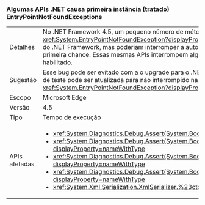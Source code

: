 ### <a name="some-net-apis-cause-first-chance-handled-entrypointnotfoundexceptions"></a>Algumas APIs .NET causa primeira instância (tratado) EntryPointNotFoundExceptions

|   |   |
|---|---|
|Detalhes|No .NET Framework 4.5, um pequeno número de métodos do .NET começou a lançar a primeira instância <xref:System.EntryPointNotFoundException?displayProperty=name>s. Essas exceções eram tratadas dentro do .NET Framework, mas poderiam interromper a automação de teste que não esperava as exceções de primeira chance. Essas mesmas APIs interrompem alguns cenários ApiVerifier quando HighVersionLie é habilitado.|
|Sugestão|Esse bug pode ser evitado com a o upgrade para o .NET Framework 4.5.1. Como alternativa, a automação de teste pode ser atualizada para não interrompido na primeira chance <xref:System.EntryPointNotFoundException?displayProperty=name>s.|
|Escopo|Microsoft Edge|
|Versão|4.5|
|Tipo|Tempo de execução|
|APIs afetadas|<ul><li><xref:System.Diagnostics.Debug.Assert(System.Boolean)?displayProperty=nameWithType></li><li><xref:System.Diagnostics.Debug.Assert(System.Boolean,System.String)?displayProperty=nameWithType></li><li><xref:System.Diagnostics.Debug.Assert(System.Boolean,System.String,System.String)?displayProperty=nameWithType></li><li><xref:System.Diagnostics.Debug.Assert(System.Boolean,System.String,System.String,System.Object[])?displayProperty=nameWithType></li><li><xref:System.Xml.Serialization.XmlSerializer.%23ctor(System.Type)?displayProperty=nameWithType></li></ul>|

